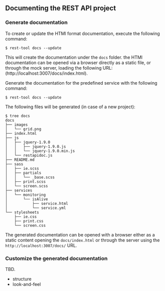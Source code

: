 ## Documenting the REST API project

### Generate documentation

To create or update the HTMl format documentation, execute the following command:

    $ rest-tool docs --update

This will create the documentation under the `docs` folder. the HTMl documentation can be opened via a browser directly as a static file, or through the mock server, loading the following URL: (http://localhost:3007/docs/index.html).

Generate the documentation for the predefined service with the following command:

    $ rest-tool docs --update

The following files will be generated (in case of a new project):

    $ tree docs
    docs
    ├── images
    │   └── grid.png
    ├── index.html
    ├── js
    │   ├── jquery-1.9.0
    │   │   ├── jquery-1.9.0.js
    │   │   └── jquery-1.9.0.min.js
    │   └── restapidoc.js
    ├── README.md
    ├── sass
    │   ├── ie.scss
    │   ├── partials
    │   │   └── _base.scss
    │   ├── print.scss
    │   └── screen.scss
    ├── services
    │   └── monitoring
    │       └── isAlive
    │           ├── service.html
    │           └── service.yml
    └── stylesheets
        ├── ie.css
        ├── print.css
        └── screen.css


The generated documentation can be opened with a browser either as a static content 
opening the `docs/index.html` or through the server using the `http://localhost:3007/docs/` URL.


### Customize the generated documentation
TBD.
- structure
- look-and-feel

